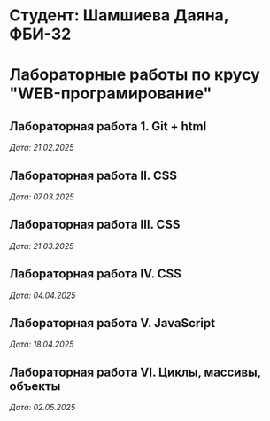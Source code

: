# Студент: Шамшиева Даяна, ФБИ-32

# Лабораторные работы по крусу "WEB-програмирование"

## Лабораторная работа 1. Git + html

*Дата: 21.02.2025*

## Лабораторная работа II. CSS

*Дата: 07.03.2025*

## Лабораторная работа III. CSS

*Дата: 21.03.2025*

## Лабораторная работа IV. CSS

*Дата: 04.04.2025*

## Лабораторная работа V. JavaScript

*Дата: 18.04.2025*

## Лабораторная работа VI. Циклы, массивы, объекты

*Дата: 02.05.2025*

